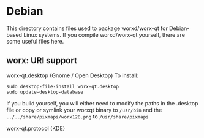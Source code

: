
Debian
====================
This directory contains files used to package worxd/worx-qt
for Debian-based Linux systems. If you compile worxd/worx-qt yourself, there are some useful files here.

## worx: URI support ##


worx-qt.desktop  (Gnome / Open Desktop)
To install:

	sudo desktop-file-install worx-qt.desktop
	sudo update-desktop-database

If you build yourself, you will either need to modify the paths in
the .desktop file or copy or symlink your worxqt binary to `/usr/bin`
and the `../../share/pixmaps/worx128.png` to `/usr/share/pixmaps`

worx-qt.protocol (KDE)

